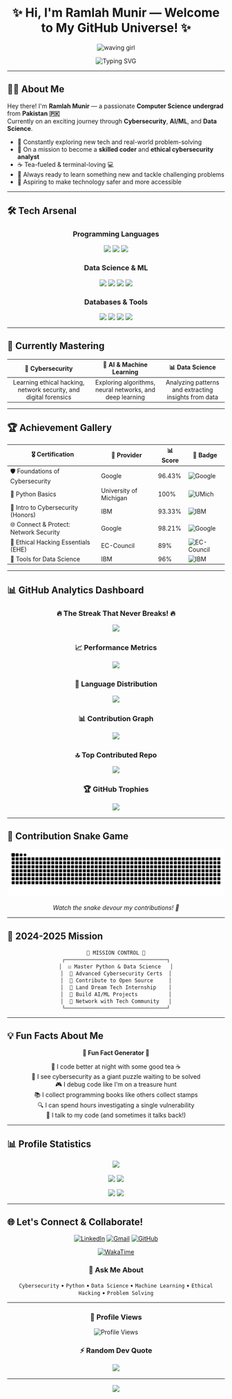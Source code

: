 <div align="center">
  
# ✨ Hi, I'm Ramlah Munir — Welcome to My GitHub Universe! ✨

<p align="center">
  <img src="https://encrypted-tbn0.gstatic.com/images?q=tbn:ANd9GcSQIC2D5z_kzPOGO62dz8SH4qVr6nQMIWHNUA&s" alt="waving girl" width="200"/>
</p>

<img src="https://readme-typing-svg.demolab.com?font=Fira+Code&size=22&duration=3000&pause=1000&color=FF6B9D&center=true&vCenter=true&width=600&lines=Computer+Science+Student+%F0%9F%92%BB;Cybersecurity+Enthusiast+%F0%9F%94%92;AI%2FML+Explorer+%F0%9F%A4%96;Data+Science+Learner+%F0%9F%93%8A;Problem+Solver+%26+Code+Breaker+%F0%9F%A7%A9" alt="Typing SVG" />

</div>

---

## 👩‍💻 About Me

Hey there! I'm **Ramlah Munir** — a passionate **Computer Science undergrad** from **Pakistan 🇵🇰**  
Currently on an exciting journey through **Cybersecurity**, **AI/ML**, and **Data Science**.

- 🌱 Constantly exploring new tech and real-world problem-solving  
- 🚀 On a mission to become a **skilled coder** and **ethical cybersecurity analyst**  
- ☕ Tea-fueled & terminal-loving 💻
- 🌟 Always ready to learn something new and tackle challenging problems
- 🎯 Aspiring to make technology safer and more accessible

---

## 🛠️ Tech Arsenal

<div align="center">

### Programming Languages
<img src="https://img.shields.io/badge/Python-FFD43B?style=for-the-badge&logo=python&logoColor=blue"/>
<img src="https://img.shields.io/badge/C%2B%2B-00599C?style=for-the-badge&logo=c%2B%2B&logoColor=white"/>
<img src="https://img.shields.io/badge/Java-ED8B00?style=for-the-badge&logo=openjdk&logoColor=white"/>

### Data Science & ML
<img src="https://img.shields.io/badge/NumPy-013243?style=for-the-badge&logo=numpy&logoColor=white"/>
<img src="https://img.shields.io/badge/Pandas-150458?style=for-the-badge&logo=pandas&logoColor=white"/>
<img src="https://img.shields.io/badge/scikit--learn-F7931E?style=for-the-badge&logo=scikit-learn&logoColor=white"/>
<img src="https://img.shields.io/badge/PyTorch-EE4C2C?style=for-the-badge&logo=pytorch&logoColor=white"/>

### Databases & Tools
<img src="https://img.shields.io/badge/MySQL-4479A1?style=for-the-badge&logo=mysql&logoColor=white"/>
<img src="https://img.shields.io/badge/Git-F05032?style=for-the-badge&logo=git&logoColor=white"/>
<img src="https://img.shields.io/badge/GitHub-100000?style=for-the-badge&logo=github&logoColor=white"/>
<img src="https://img.shields.io/badge/LaTeX-47A141?style=for-the-badge&logo=LaTeX&logoColor=white"/>


</div>

---

## 🎯 Currently Mastering

<div align="center">

| 🔐 **Cybersecurity** | 🤖 **AI & Machine Learning** | 📊 **Data Science** |
|:---:|:---:|:---:|
| Learning ethical hacking, network security, and digital forensics | Exploring algorithms, neural networks, and deep learning | Analyzing patterns and extracting insights from data |

</div>

---

## 🏆 Achievement Gallery

<div align="center">

| 🎖️ Certification | 🏢 Provider | 📊 Score | 🌟 Badge |
|-------------------|-------------|----------|----------|
| 🛡️ Foundations of Cybersecurity | Google | 96.43% | ![Google](https://img.shields.io/badge/-Google-4285F4?style=flat&logo=google&logoColor=white) |
| 🐍 Python Basics | University of Michigan | 100% | ![UMich](https://img.shields.io/badge/-UMichigan-FFCB05?style=flat&logoColor=white) |
| 🔐 Intro to Cybersecurity (Honors) | IBM | 93.33% | ![IBM](https://img.shields.io/badge/-IBM-054ADA?style=flat&logo=ibm&logoColor=white) |
| 🌐 Connect & Protect: Network Security | Google | 98.21% | ![Google](https://img.shields.io/badge/-Google-4285F4?style=flat&logo=google&logoColor=white) |
| 🎯 Ethical Hacking Essentials (EHE) | EC-Council | 89% | ![EC-Council](https://img.shields.io/badge/-ECCouncil-FF0000?style=flat&logoColor=white) |
| 🧰 Tools for Data Science | IBM | 96% | ![IBM](https://img.shields.io/badge/-IBM-054ADA?style=flat&logo=ibm&logoColor=white) |

</div>

---

## 📊 GitHub Analytics Dashboard

<div align="center">

### 🔥 The Streak That Never Breaks! 🔥
![](https://nirzak-streak-stats.vercel.app/?user=Ramlah7&theme=radical&hide_border=false)<br/>

### 📈 Performance Metrics
![](https://github-readme-stats.vercel.app/api?username=Ramlah7&theme=radical&hide_border=false&include_all_commits=false&count_private=true)<br/>


### 🌟 Language Distribution
<img src="https://github-readme-stats.vercel.app/api/top-langs/?username=Ramlah7&layout=compact&theme=radical&langs_count=10&hide_progress=false" height="180"/>



### 📊 Contribution Graph
<img src="https://github-readme-activity-graph.vercel.app/graph?username=Ramlah7&theme=radical&hide_border=true&bg_color=0D1117&color=FF6B9D&line=FF6B9D&point=FFFFFF"/>



### 🔝 Top Contributed Repo
![](https://github-contributor-stats.vercel.app/api?username=Ramlah7&limit=5&theme=dark&combine_all_yearly_contributions=true)

### 🏆 GitHub Trophies
<img src="https://github-profile-trophy.vercel.app/?username=Ramlah7&theme=radical&no-frame=false&no-bg=false&margin-w=4&row=2&column=4"/>

</div>

---

## 🐍 Contribution Snake Game

<div align="center">
<img src="https://raw.githubusercontent.com/Ramlah7/Ramlah7/output/snake.svg" alt="Snake eating my contributions"/>

*Watch the snake devour my contributions! 🐍*
</div>

---

## 🎯 2024-2025 Mission

<div align="center">

```ascii
🚀 MISSION CONTROL 🚀
┌─────────────────────────────────┐
│  ☑️ Master Python & Data Science   │
│  🔄 Advanced Cybersecurity Certs  │
│  🔄 Contribute to Open Source     │
│  🔄 Land Dream Tech Internship    │
│  🔄 Build AI/ML Projects          │
│  🔄 Network with Tech Community   │
└─────────────────────────────────┘
```

</div>

---

## 💡 Fun Facts About Me

<div align="center">

**🌙 Fun Fact Generator 🌙**

🌙 I code better at night with some good tea ☕  
🧩 I see cybersecurity as a giant puzzle waiting to be solved  
🎮 I debug code like I'm on a treasure hunt  
📚 I collect programming books like others collect stamps  
🔍 I can spend hours investigating a single vulnerability  
🤖 I talk to my code (and sometimes it talks back!)  

</div>

---

## 📊 Profile Statistics

<div align="center">

<img src="https://github-profile-summary-cards.vercel.app/api/cards/profile-details?username=Ramlah7&theme=radical"/>

<img src="https://github-profile-summary-cards.vercel.app/api/cards/repos-per-language?username=Ramlah7&theme=radical"/> <img src="https://github-profile-summary-cards.vercel.app/api/cards/most-commit-language?username=Ramlah7&theme=radical"/>

<img src="https://github-profile-summary-cards.vercel.app/api/cards/stats?username=Ramlah7&theme=radical"/> <img src="https://github-profile-summary-cards.vercel.app/api/cards/productive-time?username=Ramlah7&theme=radical"/>

</div>

---

## 🌐 Let's Connect & Collaborate!

<div align="center">

[![LinkedIn](https://img.shields.io/badge/-LinkedIn-0077B5?style=for-the-badge&logo=linkedin&logoColor=white)](https://www.linkedin.com/in/ramlah-munir-6b2320344/)
[![Gmail](https://img.shields.io/badge/-Gmail-D14836?style=for-the-badge&logo=gmail&logoColor=white)](mailto:ramlahmunir786@gmail.com)
[![GitHub](https://img.shields.io/badge/-GitHub-181717?style=for-the-badge&logo=github&logoColor=white)](https://github.com/Ramlah7)

[![WakaTime](https://img.shields.io/badge/WakaTime-Read%20My%20Coding%20Stats-blueviolet?style=for-the-badge&logo=wakatime)](https://wakatime.com/@Ramlah7)


### 💬 Ask Me About
`Cybersecurity` • `Python` • `Data Science` • `Machine Learning` • `Ethical Hacking` • `Problem Solving`

---

### 👀 Profile Views
![Profile Views](https://komarev.com/ghpvc/?username=Ramlah7&color=blueviolet&style=for-the-badge&label=PROFILE+VIEWS)

### ⚡ Random Dev Quote
<img src="https://quotes-github-readme.vercel.app/api?type=horizontal&theme=radical"/>

---

<img src="https://capsule-render.vercel.app/api?type=waving&color=gradient&customColorList=6,11,20&height=150&section=footer&text=Thanks%20for%20Visiting!&fontSize=42&fontColor=fff&animation=twinkling"/>

</div>
